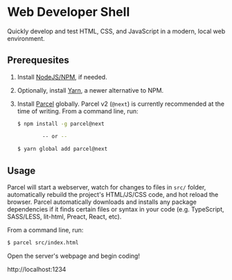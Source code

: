 # Web Developer Shell

Quickly develop and test HTML, CSS, and JavaScript in a modern, local web environment.

## Prerequesites
1. Install [NodeJS/NPM](https://nodejs.org/en/download/current/), if needed.
1. Optionally, install [Yarn](https://yarnpkg.com/getting-started/install), a newer alternative to NPM.
1. Install [Parcel](https://v2.parceljs.org/) globally.  Parcel v2 (`@next`) is currently recommended at the time of writing.  From a command line, run:

    ```bash
    $ npm install -g parcel@next

            -- or --
        
    $ yarn global add parcel@next
    ```

## Usage

Parcel will start a webserver, watch for changes to files in `src/` folder, automatically rebuild the project's HTML/JS/CSS code, and hot reload the browser.  Parcel automatically downloads and installs any package dependencies if it finds certain files or syntax in your code (e.g. TypeScript, SASS/LESS, lit-html, Preact, React, etc).

From a command line, run:

```sh
$ parcel src/index.html
```

Open the server's webpage and begin coding!

http://localhost:1234
